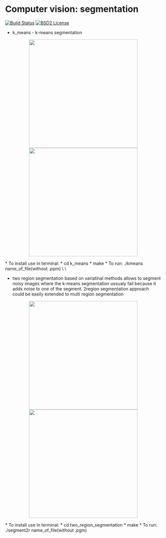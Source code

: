 Computer vision: segmentation
====================================================



[![Build Status](https://travis-ci.org/Dtananaev/k_means.svg?branch=master)](https://travis-ci.org/Dtananaev/k_means)
[![BSD2 License](http://img.shields.io/badge/license-BSD2-brightgreen.svg)](https://github.com/Dtananaev/k_means/blob/master/LICENSE.md) 

* k_means - k-means segmentation 
<p align="center">
  <img src="https://github.com/Dtananaev/k_means/blob/master/pictures/tesla.jpg" width="350"/>
  <img src="https://github.com/Dtananaev/k_means/blob/master/pictures/tesla_clustered.jpg" width="350"/>
</p>
     * To install use in terminal: 
         * cd k_means
         * make
     * To run: ./kmeans name_of_file(without .ppm) \<number of clusters\> \<number of iteration\>
     
     

* two region segmentation based on variatinal methods allows to segment noisy images where the k-means segmentation ussualy fail because it adds noise to one of the segment. 2region segmentation approach could be easily extended to multi region segmentation
<p align="center">
  <img src="https://github.com/Dtananaev/k_means/blob/master/pictures/withWholeEasier.jpg" width="350"/>
  <img src="https://github.com/Dtananaev/k_means/blob/master/pictures/withWholeEasier_2r.jpg" width="350"/>
</p>
     * To install use in terminal: 
         * cd two_region_segmentation
         * make
     * To run: ./segment2r name_of_file(without .pgm)
